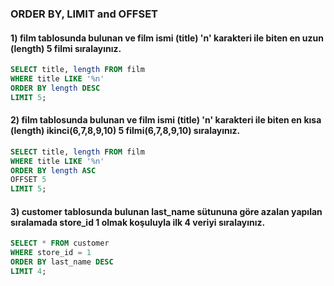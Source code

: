 ### ORDER BY, LIMIT and OFFSET

#### 1) film tablosunda bulunan ve film ismi (title) 'n' karakteri ile biten en uzun (length) 5 filmi sıralayınız.
```sql
SELECT title, length FROM film
WHERE title LIKE '%n'
ORDER BY length DESC
LIMIT 5;
```

#### 2) film tablosunda bulunan ve film ismi (title) 'n' karakteri ile biten en kısa (length) ikinci(6,7,8,9,10) 5 filmi(6,7,8,9,10) sıralayınız.
```sql
SELECT title, length FROM film
WHERE title LIKE '%n'
ORDER BY length ASC
OFFSET 5
LIMIT 5;
```

#### 3) customer tablosunda bulunan last_name sütununa göre azalan yapılan sıralamada store_id 1 olmak koşuluyla ilk 4 veriyi sıralayınız.
```sql
SELECT * FROM customer
WHERE store_id = 1
ORDER BY last_name DESC
LIMIT 4;
```
 
